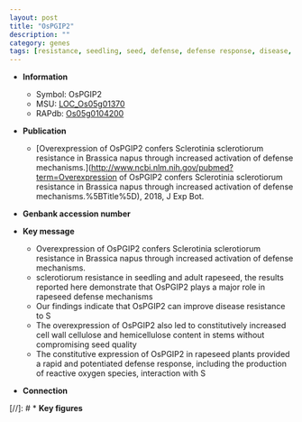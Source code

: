 ```yaml
---
layout: post
title: "OsPGIP2"
description: ""
category: genes
tags: [resistance, seedling, seed, defense, defense response, disease, disease resistance, cellulose, cell wall, quality, reactive oxygen species]
---
```


* **Information**  
    + Symbol: OsPGIP2  
    + MSU: [LOC_Os05g01370](http://rice.plantbiology.msu.edu/cgi-bin/ORF_infopage.cgi?orf=LOC_Os05g01370)  
    + RAPdb: [Os05g0104200](http://rapdb.dna.affrc.go.jp/viewer/gbrowse_details/irgsp1?name=Os05g0104200)  

* **Publication**  
    + [Overexpression of OsPGIP2 confers Sclerotinia sclerotiorum resistance in Brassica napus through increased activation of defense mechanisms.](http://www.ncbi.nlm.nih.gov/pubmed?term=Overexpression of OsPGIP2 confers Sclerotinia sclerotiorum resistance in Brassica napus through increased activation of defense mechanisms.%5BTitle%5D), 2018, J Exp Bot.

* **Genbank accession number**  

* **Key message**  
    + Overexpression of OsPGIP2 confers Sclerotinia sclerotiorum resistance in Brassica napus through increased activation of defense mechanisms.
    + sclerotiorum resistance in seedling and adult rapeseed, the results reported here demonstrate that OsPGIP2 plays a major role in rapeseed defense mechanisms
    + Our findings indicate that OsPGIP2 can improve disease resistance to S
    + The overexpression of OsPGIP2 also led to constitutively increased cell wall cellulose and hemicellulose content in stems without compromising seed quality
    + The constitutive expression of OsPGIP2 in rapeseed plants provided a rapid and potentiated defense response, including the production of reactive oxygen species, interaction with S

* **Connection**  

[//]: # * **Key figures**  


